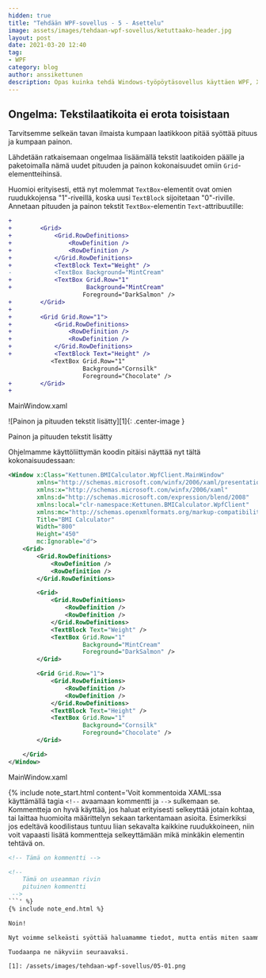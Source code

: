 ```yaml
---
hidden: true
title: "Tehdään WPF-sovellus - 5 - Asettelu"
image: assets/images/tehdaan-wpf-sovellus/ketuttaako-header.jpg
layout: post
date: 2021-03-20 12:40
tag:
- WPF
category: blog
author: anssikettunen
description: Opas kuinka tehdä Windows-työpöytäsovellus käyttäen WPF, XAML ja C#.
---
```


## Ongelma: Tekstilaatikoita ei erota toisistaan

Tarvitsemme selkeän tavan ilmaista kumpaan laatikkoon pitää syöttää pituus ja kumpaan painon.

Lähdetään ratkaisemaan ongelmaa lisäämällä tekstit laatikoiden päälle ja paketoimalla nämä uudet pituuden ja painon kokonaisuudet omiin `Grid`-elementteihinsä.

Huomioi erityisesti, että nyt molemmat `TextBox`-elementit ovat omien ruudukkojensa "1"-riveillä, koska uusi `TextBlock` sijoitetaan "0"-riville. Annetaan pituuden ja painon tekstit `TextBox`-elementin `Text`-attribuutille:

```diff
+
+        <Grid>
+            <Grid.RowDefinitions>
+                <RowDefinition />
+                <RowDefinition />
+            </Grid.RowDefinitions>
+            <TextBlock Text="Weight" />
-            <TextBox Background="MintCream" 
+            <TextBox Grid.Row="1"
+                     Background="MintCream"
                     Foreground="DarkSalmon" />
+        </Grid>
+
+        <Grid Grid.Row="1">
+            <Grid.RowDefinitions>
+                <RowDefinition />
+                <RowDefinition />
+            </Grid.RowDefinitions>
+            <TextBlock Text="Height" />
            <TextBox Grid.Row="1"
                     Background="Cornsilk"
                     Foreground="Chocolate" />
+        </Grid>
+
```
<figcaption>MainWindow.xaml</figcaption>

![Painon ja pituuden tekstit lisätty][1]{: .center-image }
<figcaption class="caption">Painon ja pituuden tekstit lisätty</figcaption>

Ohjelmamme käyttöliittymän koodin pitäisi näyttää nyt tältä kokonaisuudessaan:

```xml
<Window x:Class="Kettunen.BMICalculator.WpfClient.MainWindow"
        xmlns="http://schemas.microsoft.com/winfx/2006/xaml/presentation"
        xmlns:x="http://schemas.microsoft.com/winfx/2006/xaml"
        xmlns:d="http://schemas.microsoft.com/expression/blend/2008"
        xmlns:local="clr-namespace:Kettunen.BMICalculator.WpfClient"
        xmlns:mc="http://schemas.openxmlformats.org/markup-compatibility/2006"
        Title="BMI Calculator"
        Width="800"
        Height="450"
        mc:Ignorable="d">
    <Grid>
        <Grid.RowDefinitions>
            <RowDefinition />
            <RowDefinition />
        </Grid.RowDefinitions>

        <Grid>
            <Grid.RowDefinitions>
                <RowDefinition />
                <RowDefinition />
            </Grid.RowDefinitions>
            <TextBlock Text="Weight" />
            <TextBox Grid.Row="1"
                     Background="MintCream"
                     Foreground="DarkSalmon" />
        </Grid>

        <Grid Grid.Row="1">
            <Grid.RowDefinitions>
                <RowDefinition />
                <RowDefinition />
            </Grid.RowDefinitions>
            <TextBlock Text="Height" />
            <TextBox Grid.Row="1"
                     Background="Cornsilk"
                     Foreground="Chocolate" />
        </Grid>

    </Grid>
</Window>
```
<figcaption>MainWindow.xaml</figcaption>

{% include note_start.html content='Voit kommentoida XAML:ssa käyttämällä tagia `<!--` avaamaan kommentti ja `-->` sulkemaan se. Kommentteja on hyvä käyttää, jos haluat erityisesti selkeyttää jotain kohtaa, tai laittaa huomioita määrittelyn sekaan tarkentamaan asioita. Esimerkiksi jos edeltävä koodilistaus tuntuu liian sekavalta kaikkine ruudukkoineen, niin voit vapaasti lisätä kommentteja selkeyttämään mikä minkäkin elementin tehtävä on. 

```xml
<!-- Tämä on kommentti -->

<!--
    Tämä on useamman rivin 
    pituinen kommentti
 -->
```' %}
{% include note_end.html %}

Noin!

Nyt voimme selkeästi syöttää haluamamme tiedot, mutta entäs miten saamme itse laskentatuloksen näkyviin?

Tuodaanpa ne näkyviin seuraavaksi.

[1]: /assets/images/tehdaan-wpf-sovellus/05-01.png